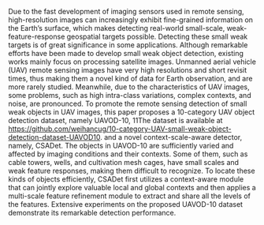 Due to the fast development of imaging sensors used in remote sensing, high-resolution images can increasingly exhibit fine-grained information on the Earth’s surface, which makes detecting real-world small-scale, weak-feature-response geospatial targets possible. Detecting these small weak targets is of great significance in some applications. Although remarkable efforts have been made to develop small weak object detection, existing works mainly focus on processing satellite images. Unmanned aerial vehicle (UAV) remote sensing images have very high resolutions and short revisit times, thus making them a novel kind of data for Earth observation, and are more rarely studied. Meanwhile, due to the characteristics of UAV images, some problems, such as high intra-class variations, complex contexts, and noise, are pronounced. To promote the remote sensing detection of small weak objects in UAV images, this paper proposes a 10-category UAV object detection dataset, namely UAVOD-10, 11The dataset is available at https://github.com/weihancug/10-category-UAV-small-weak-object-detection-dataset-UAVOD10. and a novel context-scale-aware detector, namely, CSADet. The objects in UAVOD-10 are sufficiently varied and affected by imaging conditions and their contexts. Some of them, such as cable towers, wells, and cultivation mesh cages, have small scales and weak feature responses, making them difficult to recognize. To locate these kinds of objects efficiently, CSADet first utilizes a context-aware module that can jointly explore valuable local and global contexts and then applies a multi-scale feature refinement module to extract and share all the levels of the features. Extensive experiments on the proposed UAVOD-10 dataset demonstrate its remarkable detection performance.
